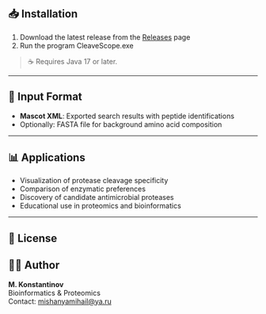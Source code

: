 ## 📥 Installation

1. Download the latest release from the [Releases](https://github.com/YOUR_USERNAME/CleaveScope/releases) page
2. Run the program CleaveScope.exe

> ☕ Requires Java 17 or later.

---

## 📂 Input Format

- **Mascot XML**: Exported search results with peptide identifications
- Optionally: FASTA file for background amino acid composition

---

## 📊 Applications

- Visualization of protease cleavage specificity
- Comparison of enzymatic preferences
- Discovery of candidate antimicrobial proteases
- Educational use in proteomics and bioinformatics

---

## 📝 License

## 👨‍💻 Author

**M. Konstantinov**  
Bioinformatics & Proteomics  
Contact: mishanyamihail@ya.ru  
